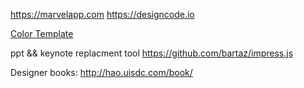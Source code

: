 https://marvelapp.com
https://designcode.io

[Color Template](http://www.rocket-design.fr/color-template/)


ppt && keynote replacment tool
https://github.com/bartaz/impress.js


Designer books: http://hao.uisdc.com/book/
